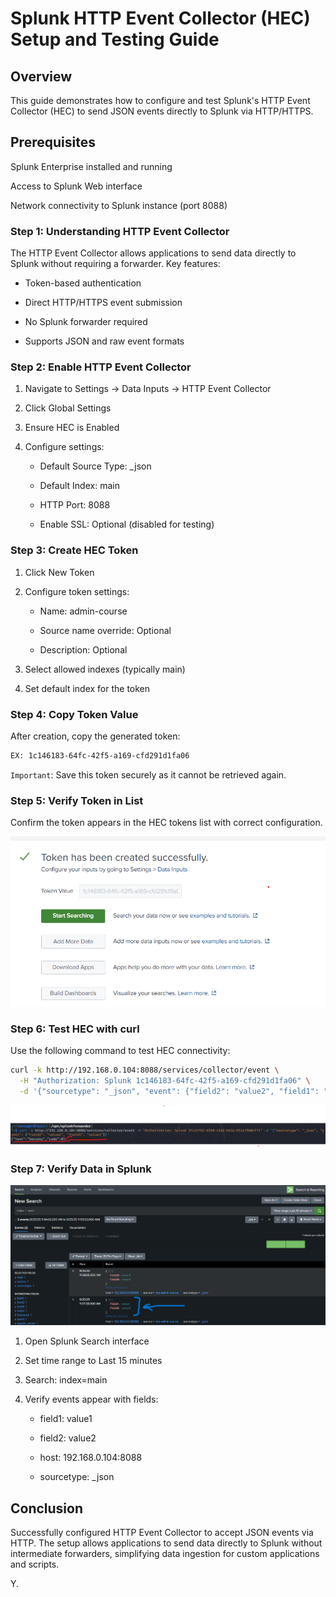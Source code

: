 # Splunk HTTP Event Collector (HEC) Setup and Testing Guide

## Overview
This guide demonstrates how to configure and test Splunk's HTTP Event Collector (HEC) to send JSON events directly to Splunk via HTTP/HTTPS.

## Prerequisites
Splunk Enterprise installed and running

Access to Splunk Web interface

Network connectivity to Splunk instance (port 8088)

### Step 1: Understanding HTTP Event Collector

The HTTP Event Collector allows applications to send data directly to Splunk without requiring a forwarder. Key features:

- Token-based authentication

- Direct HTTP/HTTPS event submission

- No Splunk forwarder required

- Supports JSON and raw event formats

### Step 2: Enable HTTP Event Collector

1. Navigate to Settings → Data Inputs → HTTP Event Collector

2. Click Global Settings

3. Ensure HEC is Enabled

4. Configure settings:

    - Default Source Type: _json

    - Default Index: main

    - HTTP Port: 8088

    - Enable SSL: Optional (disabled for testing)

### Step 3: Create HEC Token

1. Click New Token

2. Configure token settings:

    - Name: admin-course

    - Source name override: Optional

    - Description: Optional


3. Select allowed indexes (typically main)
4. Set default index for the token

### Step 4: Copy Token Value

After creation, copy the generated token:

```bash
EX: 1c146183-64fc-42f5-a169-cfd291d1fa06
```
`Important`: Save this token securely as it cannot be retrieved again.

### Step 5: Verify Token in List

Confirm the token appears in the HEC tokens list with correct configuration.

![Splunk Search Overview](screenshots/s6.png)


### Step 6: Test HEC with curl

Use the following command to test HEC connectivity:

```bash
curl -k http://192.168.0.104:8088/services/collector/event \
  -H "Authorization: Splunk 1c146183-64fc-42f5-a169-cfd291d1fa06" \
  -d '{"sourcetype": "_json", "event": {"field2": "value2", "field1": "value1"}}'
```
![Splunk Search Overview](screenshots/s7.png)


### Step 7: Verify Data in Splunk

![Splunk Search Overview](screenshots/s8.png)


1. Open Splunk Search interface

2. Set time range to Last 15 minutes

3. Search: index=main

4. Verify events appear with fields:

    - field1: value1

    - field2: value2

    - host: 192.168.0.104:8088

    - sourcetype: _json



## Conclusion
Successfully configured HTTP Event Collector to accept JSON events via HTTP. The setup allows applications to send data directly to Splunk without intermediate forwarders, simplifying data ingestion for custom applications and scripts.

Y.